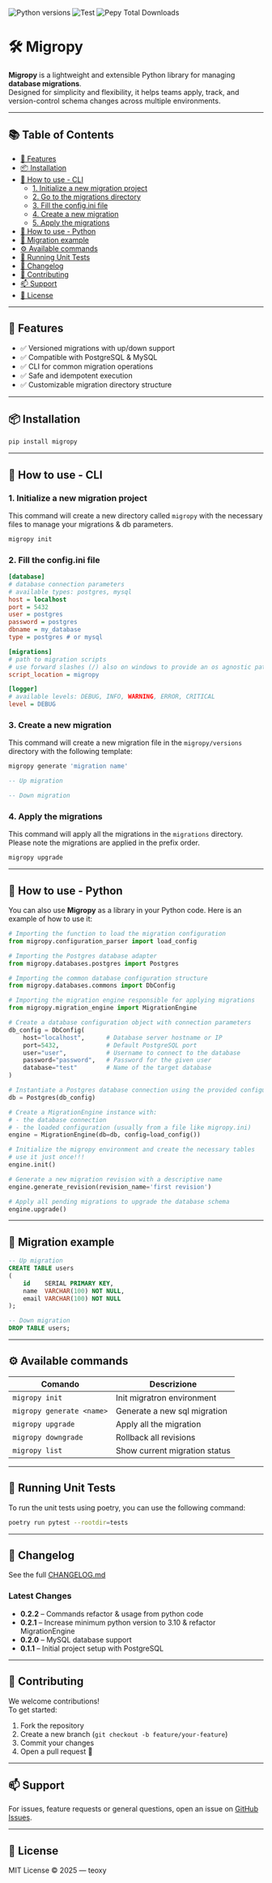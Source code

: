 ![Python versions](https://img.shields.io/pypi/pyversions/migropy?style=flat-square&logo=python&logoColor=white&color)
![Test](https://img.shields.io/github/actions/workflow/status/fredimatteo/migratron/test.yml?style=flat-square&logo=github&logoColor=white&color&label=Test)
![Pepy Total Downloads](https://img.shields.io/pepy/dt/migropy?style=flat-square&logo=pypi&logoColor=white&color)

# 🛠️ Migropy

**Migropy** is a lightweight and extensible Python library for managing **database migrations**.  
Designed for simplicity and flexibility, it helps teams apply, track, and version-control schema changes across multiple
environments.

---

## 📚 Table of Contents

- [🚀 Features](#-features)
- [📦 Installation](#-installation)
- [📖 How to use - CLI](#-how-to-use---cli)
  - [1. Initialize a new migration project](#1-initialize-a-new-migration-project)
  - [2. Go to the migrations directory](#2-go-to-the-migrations-directory)
  - [3. Fill the config.ini file](#3-fill-the-configini-file)
  - [4. Create a new migration](#4-create-a-new-migration)
  - [5. Apply the migrations](#5-apply-the-migrations)
- [🐍 How to use - Python](#-how-to-use---python)
- [📄 Migration example](#-migration-example)
- [⚙️ Available commands](#-available-commands)
- [🧪 Running Unit Tests](#-running-unit-tests)
- [📝 Changelog](#-changelog)
- [🤝 Contributing](#-contributing)
- [📫 Support](#-support)
- [📄 License](#-license)


---

## 🚀 Features

- ✅ Versioned migrations with up/down support
- ✅ Compatible with PostgreSQL & MySQL
- ✅ CLI for common migration operations
- ✅ Safe and idempotent execution
- ✅ Customizable migration directory structure

---

## 📦 Installation

```bash
pip install migropy
```

---

## 📖 How to use - CLI

### 1. Initialize a new migration project

This command will create a new directory called `migropy` with the necessary files to manage your migrations & db
parameters.
```bash
migropy init
```

### 2. Fill the config.ini file

```ini
[database]
# database connection parameters
# available types: postgres, mysql
host = localhost
port = 5432
user = postgres
password = postgres
dbname = my_database
type = postgres # or mysql

[migrations]
# path to migration scripts
# use forward slashes (/) also on windows to provide an os agnostic path
script_location = migropy

[logger]
# available levels: DEBUG, INFO, WARNING, ERROR, CRITICAL
level = DEBUG
```

### 3. Create a new migration

This command will create a new migration file in the `migropy/versions` directory with the following template:

```bash
migropy generate 'migration name'
```

```sql
-- Up migration

-- Down migration
```

### 4. Apply the migrations

This command will apply all the migrations in the `migrations` directory. Please note the migrations are applied in
the prefix order.
```bash
migropy upgrade
```

---

## 🐍 How to use - Python

You can also use **Migropy** as a library in your Python code. Here is an example of how to use it:

```python
# Importing the function to load the migration configuration
from migropy.configuration_parser import load_config

# Importing the Postgres database adapter
from migropy.databases.postgres import Postgres

# Importing the common database configuration structure
from migropy.databases.commons import DbConfig

# Importing the migration engine responsible for applying migrations
from migropy.migration_engine import MigrationEngine

# Create a database configuration object with connection parameters
db_config = DbConfig(
    host="localhost",      # Database server hostname or IP
    port=5432,             # Default PostgreSQL port
    user="user",           # Username to connect to the database
    password="password",   # Password for the given user
    database="test"        # Name of the target database
)

# Instantiate a Postgres database connection using the provided configuration
db = Postgres(db_config)

# Create a MigrationEngine instance with:
# - the database connection
# - the loaded configuration (usually from a file like migropy.ini)
engine = MigrationEngine(db=db, config=load_config())

# Initialize the migropy environment and create the necessary tables
# use it just once!!!
engine.init()

# Generate a new migration revision with a descriptive name
engine.generate_revision(revision_name='first revision')

# Apply all pending migrations to upgrade the database schema
engine.upgrade()

```

---

## 📄 Migration example

```sql
-- Up migration
CREATE TABLE users
(
    id    SERIAL PRIMARY KEY,
    name  VARCHAR(100) NOT NULL,
    email VARCHAR(100) NOT NULL
);

-- Down migration
DROP TABLE users;
```

---

## ⚙️ Available commands

| Comando                   | Descrizione                   |
|---------------------------|-------------------------------|
| `migropy init`            | Init migratron environment    |
| `migropy generate <name>` | Generate a new sql migration  |
| `migropy upgrade`         | Apply all the migration       |
| `migropy downgrade`       | Rollback all revisions        |
| `migropy list `           | Show current migration status |

---

## 🧪 Running Unit Tests

To run the unit tests using poetry, you can use the following command:

```bash
poetry run pytest --rootdir=tests
```

---

## 📝 Changelog

See the full [CHANGELOG.md](https://github.com/fredimatteo/migratron/blob/main/CHANGELOG.md)

### Latest Changes

- **0.2.2** – Commands refactor & usage from python code
- **0.2.1** – Increase minimum python version to 3.10 & refactor MigrationEngine
- **0.2.0** – MySQL database support
- **0.1.1** – Initial project setup with PostgreSQL

---

## 🤝 Contributing

We welcome contributions!  
To get started:

1. Fork the repository
2. Create a new branch (`git checkout -b feature/your-feature`)
3. Commit your changes
4. Open a pull request 🚀

---

## 📫 Support

For issues, feature requests or general questions, open an issue on [GitHub Issues](https://github.com/fredimatteo/migratron/issues).


---

## 📄 License

MIT License © 2025 — teoxy
